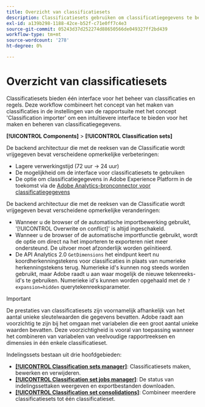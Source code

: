 ```yaml
---
title: Overzicht van classificatiesets
description: Classificatiesets gebruiken om classificatiegegevens te beheren.
exl-id: a139b298-1188-42ce-b52f-c71e0ff7c4e3
source-git-commit: 05243d37d252274d88650566de049327ff2bd439
workflow-type: tm+mt
source-wordcount: '278'
ht-degree: 0%

---
```


# Overzicht van classificatiesets

Classificatiesets bieden één interface voor het beheer van classificaties en regels. Deze workflow combineert het concept van het maken van classificaties in de instellingen van de rapportsuite met het concept &#39;Classification importer&#39; om een intuïtievere interface te bieden voor het maken en beheren van classificatiegegevens.

**[!UICONTROL Components]** > **[!UICONTROL Classification sets]**

De backend architectuur die met de reeksen van de Classificatie wordt vrijgegeven bevat verscheidene opmerkelijke verbeteringen:

* Lagere verwerkingstijd (72 uur → 24 uur)
* De mogelijkheid om de interface voor classificatiesets te gebruiken
* De optie om classificatiegegevens in Adobe Experience Platform in de toekomst via de [Adobe Analytics-bronconnector voor classificatiegegevens](https://experienceleague.adobe.com/docs/experience-platform/sources/connectors/adobe-applications/classifications.html)

De backend architectuur die met de reeksen van de Classificatie wordt vrijgegeven bevat verscheidene opmerkelijke veranderingen:

* Wanneer u de browser of de automatische importbewerking gebruikt, &#39;[!UICONTROL Overwrite on conflict]&#39; is altijd ingeschakeld.
* Wanneer u de browser of de automatische importfunctie gebruikt, wordt de optie om direct na het importeren te exporteren niet meer ondersteund. De uitvoer moet afzonderlijk worden geïnitieerd.
* De API Analytics 2.0 `GetDimensions` het eindpunt keert nu koordherkenningstekens voor classificaties in plaats van numerieke herkenningstekens terug. Numerieke id&#39;s kunnen nog steeds worden gebruikt, maar Adobe raadt u aan waar mogelijk de nieuwe tekenreeks-id&#39;s te gebruiken. Numerieke id&#39;s kunnen worden opgehaald met de `?expansion=hidden` querytekenreeksparameter.

>[!IMPORTANT]
>
>De prestaties van classificatiesets zijn voornamelijk afhankelijk van het aantal unieke sleutelwaarden die gegevens bevatten. Adobe raadt aan voorzichtig te zijn bij het omgaan met variabelen die een groot aantal unieke waarden bevatten. Deze voorzichtigheid is vooral van toepassing wanneer het combineren van variabelen van veelvoudige rapportreeksen en dimensies in één enkele classificatieset.

Indelingssets bestaan uit drie hoofdgebieden:

* [**[!UICONTROL Classification sets manager]**](manage/set-manager.md): Classificatiesets maken, bewerken en verwijderen.
* [**[!UICONTROL Classification set jobs manager]**](job-manager.md): De status van indelingssettaken weergeven en exportbestanden downloaden.
* [**[!UICONTROL Classification set consolidations]**](consolidations/manage.md): Combineer meerdere classificatiesets tot één classificatieset.
